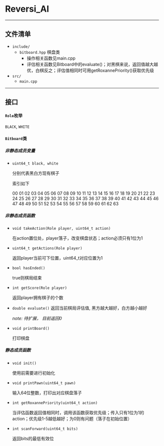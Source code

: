 # Reversi_AI
***

## 文件清单

- `include/`
  - `bitboard.hpp` 棋盘类
    - 操作相关函数见main.cpp
    - 评估相关函数见Bitboard中的evaluate()；对黑棋来说，返回值越大越优，白棋反之；评估值相同时可用getRoxannePriority()获取优先级
- `src/`
  - `main.cpp`

****
## 接口

#### `Role`枚举

  `BLACK`, `WHITE`

#### `Bitboard`类

##### 非静态成员变量

  - `uint64_t black, white`

    分别代表黑白方现有棋子

    索引如下

    00 01 02 03 04 05 06 07 
    08 09 10 11 12 13 14 15 
    16 17 18 19 20 21 22 23 
    24 25 26 27 28 29 30 31 
    32 33 34 35 36 37 38 39 
    40 41 42 43 44 45 46 47 
    48 49 50 51 52 53 54 55 
    56 57 58 59 60 61 62 63

##### 非静态成员函数

  - `void takeAction(Role player, uint64_t action)`

    在action置位处，player落子，改变棋盘状态；action必须只有1位为1

  - `uint64_t getActions(Role player)`

    返回player当前可下位置，uint64_t对应位置为1

  - `bool hasEnded()`

    true则棋局结束

  - `int getScore(Role player)`

    返回player拥有棋子的个数

  - `double evaluate()`
     返回当前棋局评估值, 黑方越大越好，白方越小越好

     *note: 待扩展， 目前返回0*

  - `void printBoard()`

     打印棋盘

##### 静态成员函数

- `void init()`

  使用前需要进行初始化


- `void printPawn(uint64_t pawn)`

  输入64位整数，打印出对应棋盘落子

- `int getRoxannePriority(uint64_t action)`

  当评估函数返回值相同时，调用该函数获取优先级；传入只有1位为1的action；优先级1-5越低越好；为0则有问题（落子在初始位置）

- `int scanForward(uint64_t bits)`

  返回bits的最低有效位


​    